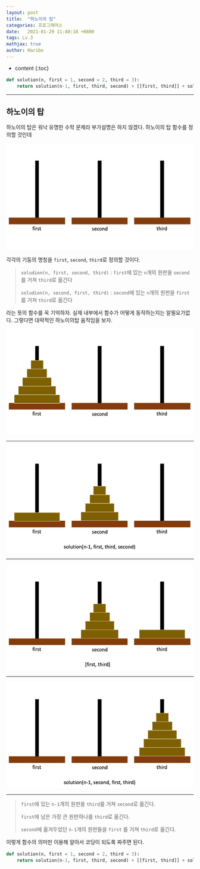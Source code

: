 ```yaml
---
layout: post
title:  "하노이의 탑"
categories: 프로그래머스
date:   2021-01-29 11:40:18 +0800
tags: Lv.3 
mathjax: true
author: Haribo
---
```


* content
{:toc}
```python
def solution(n, first = 1, second = 2, third = 3):
    return solution(n-1, first, third, second) + [[first, third]] + solution(n-1, second, first, third) if n else []
```

---









## 하노이의 탑

하노이의 탑은 워낙 유명한 수학 문제라 부가설명은 하지 않겠다. 하노이의 탑 함수를 정의할 것인데 

![](/images/hanoi/hanoi.png)

각각의 기둥의 명칭을 `first`, `second`, `third`로 정의할 것이다.

>`soludion(n, first, second, third)` : `first`에 있는  `n`개의 원판을 `second`를 거쳐 `third`로 옮긴다
>
>`soludion(n, second, first, third)` : `second`에 있는  `n`개의 원판을 `first`를 거쳐 `third`로 옮긴다

라는 뜻의 함수를 꼭 기억하자. 실제 내부에서 함수가 어떻게 동작하는지는 알필요가없다. 그렇다면 대략적인 하노이의탑 움직임을 보자.

![](/images/hanoi/1.png)

---

![](/images/hanoi/2.png)

---

![](/images/hanoi/3.png)

---

![](/images/hanoi/4.png)

---

> `first`에 있는 `n-1`개의 원판을 `third`를 거쳐 `second`로 옮긴다.
>
> `first`에 남은 가장 큰 원판하나를 `third`로 옮긴다.
>
> `second`에 옮겨두었던 `n-1`개의 원판들을 `first` 를 거쳐 `third`로 옮긴다.

이렇게 함수의 의미만 이용해 알아서 코딩이 되도록 짜주면 된다.

```python
def solution(n, first = 1, second = 2, third = 3):
    return solution(n-1, first, third, second) + [[first, third]] + solution(n-1, second, first, third) if n else []
```

